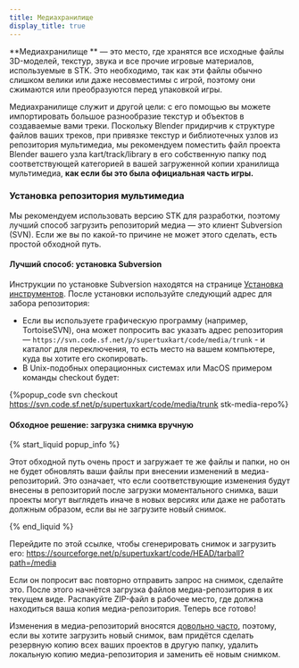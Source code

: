 ```yaml
---
title: Медиахранилище
display_title: true
---
```

**Медиахранилище ** — это место, где хранятся все исходные файлы 3D-моделей, текстур, звука и все прочие игровые материалов, используемые в STK. Это необходимо, так как эти файлы обычно слишком велики или даже несовместимы с игрой, поэтому они сжимаются или преобразуются перед упаковкой игры.

Медиахранилище служит и другой цели: с его помощью вы можете импортировать большое разнообразие текстур и объектов в создаваемые вами треки. Поскольку Blender придирчив к структуре файлов ваших треков, при привязке текстур и библиотечных узлов из репозитория мультимедиа, мы рекомендуем поместить файл проекта Blender вашего узла kart/track/library в его собственную папку под соответствующей категорией в вашей загруженной копии хранилища мультимедиа, **как если бы это была официальная часть игры.**

### Установка репозитория мультимедиа

Мы рекомендуем использовать версию STK для разработки, поэтому лучший способ загрузить репозиторий медиа — это клиент Subversion (SVN). Если же вы по какой-то причине не может этого сделать, есть простой обходной путь.

#### Лучший способ: установка Subversion

Инструкции по установке Subversion находятся на странице [Установка инструментов](https://supertuxkart.net/Installing_Tools#subversion-client). После установки используйте следующий адрес для забора репозитория:

* Если вы используете графическую программу (например, TortoiseSVN), она может попросить вас указать адрес репозитория — `https://svn.code.sf.net/p/supertuxkart/code/media/trunk` - и каталог для переключения, то есть место на вашем компьютере, куда вы хотите его скопировать.
* В Unix-подобных операционных системах или MacOS примером команды checkout будет:

{%popup_code
svn checkout https://svn.code.sf.net/p/supertuxkart/code/media/trunk stk-media-repo%}

#### Обходное решение: загрузка снимка вручную 

{% start_liquid popup_info %}

Этот обходной путь очень прост и загружает те же файлы и папки, но он не будет обновлять ваши файлы при внесении изменений в медиа-репозиторий. Это означает, что если соответствующие изменения будут внесены в репозиторий после загрузки моментального снимка, ваши проекты могут выглядеть иначе в новых версиях или даже не работать должным образом, если вы не загрузите новый снимок.

{% end_liquid %}

Перейдите по этой ссылке, чтобы сгенерировать снимок и загрузить его: <https://sourceforge.net/p/supertuxkart/code/HEAD/tarball?path=/media>

Если он попросит вас повторно отправить запрос на снимок, сделайте это. После этого начнётся загрузка файлов медиа-репозитория в их текущем виде. Распакуйте ZIP-файл в рабочее место, где должна находиться ваша копия медиа-репозитория. Теперь все готово!

Изменения в медиа-репозиторий вносятся [довольно часто](https://sourceforge.net/p/supertuxkart/code/HEAD/log/?path=), поэтому, если вы хотите загрузить новый снимок, вам придётся сделать резервную копию всех ваших проектов в другую папку, удалить локальную копию медиа-репозитория и заменить её новым снимком.
